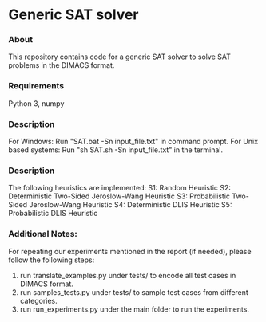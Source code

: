 # Generic SAT solver

### About
This repository contains code for a generic SAT solver to solve SAT problems in the DIMACS format.

### Requirements
Python 3, numpy

### Description
For Windows: 
Run "SAT.bat -Sn input_file.txt" in command prompt.
For Unix based systems:
Run "sh SAT.sh -Sn input_file.txt" in the terminal.

### Description
The following heuristics are implemented:
S1: Random Heuristic
S2: Deterministic Two-Sided Jeroslow-Wang Heuristic
S3: Probabilistic Two-Sided Jeroslow-Wang Heuristic
S4: Deterministic DLIS Heuristic
S5: Probabilistic DLIS Heuristic

### Additional Notes:
For repeating our experiments mentioned in the report (if needed), please follow the following steps:
1. run translate_examples.py under tests/ to encode all test cases in DIMACS format.
2. run samples_tests.py under tests/ to sample test cases from different categories.
3. run run_experiments.py under the main folder to run the experiments.
